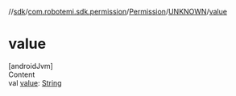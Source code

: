 //[sdk](../../../../index.md)/[com.robotemi.sdk.permission](../../index.md)/[Permission](../index.md)/[UNKNOWN](index.md)/[value](value.md)



# value  
[androidJvm]  
Content  
val [value](value.md): [String](https://kotlinlang.org/api/latest/jvm/stdlib/kotlin/-string/index.html)  



